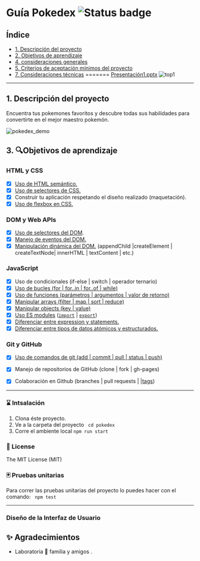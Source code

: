 
# Guía Pokedex ![Status badge](https://img.shields.io/badge/status-%20finished-yellow)

## Índice

* [1. Descripción del proyecto](#2-resumen-del-proyecto)
* [2. Objetivos de aprendizaje](#3-objetivos-de-aprendizaje)
* [4. consideraciones generales](#4-consideraciones-generales)
* [5. Criterios de aceptación mínimos del proyecto](#5-criterios-de-aceptación-mínimos-del-proyecto)
* [7. Consideraciones técnicas](#7-consideraciones-técnicas)
=======
[Presentación1.pptx](https://github.com/makemile/LIM015-data-lovers/files/6876052/Presentacion1.pptx)
![top1](https://user-images.githubusercontent.com/83560300/126944253-0c0297af-5dde-4a7d-a901-a68131746018.gif)

***

## 1. Descripción del proyecto 

Encuentra tus pokemones favoritos y descubre todas sus habilidades para convertirte en el mejor maestro pokemón.

![pokedex_demo](http://g.recordit.co/s484UkSbXs.gif)

## 3. 🔍Objetivos de aprendizaje 

### HTML y CSS

* [x] [Uso de HTML semántico.](https://developer.mozilla.org/en-US/docs/Glossary/Semantics#Semantics_in_HTML)
* [x] [Uso de selectores de CSS.](https://css-tricks.com/almanac/selectors/)
* [x] Construir tu aplicación respetando el diseño realizado (maquetación).
* [x] [Uso de flexbox en CSS.](https://css-tricks.com/snippets/css/a-guide-to-flexbox/)

### DOM y Web APIs

* [x] [Uso de selectores del DOM](https://developer.mozilla.org/es/docs/Referencia_DOM_de_Gecko/Localizando_elementos_DOM_usando_selectores).
* [x] [Manejo de eventos del DOM.](https://www.w3schools.com/js/js_events.asp)
* [x] [Manipulación dinámica del DOM.](https://developer.mozilla.org/es/docs/Referencia_DOM_de_Gecko/Introducci%C3%B3n)
(appendChild |createElement | createTextNode| innerHTML | textContent | etc.)

### JavaScript


* [x] Uso de condicionales (if-else | switch | operador ternario)
* [x] [Uso de bucles (for | for..in | for..of | while)](https://developer.mozilla.org/es/docs/Web/JavaScript/Guide/Bucles_e_iteraci%C3%B3n)
* [x] [Uso de funciones (parámetros | argumentos | valor de retorno)](https://developer.mozilla.org/es/docs/Web/JavaScript/Referencia/Funciones)
* [x] [Manipular arrays (filter | map | sort | reduce)](https://code.tutsplus.com/es/tutorials/how-to-use-map-filter-reduce-in-javascript--cms-26209)
* [x] [Manipular objects (key | value)](https://developer.mozilla.org/es/docs/Web/JavaScript/Referencia/Objetos_globales/Object)
* [x] [Uso ES modules](https://developer.mozilla.org/es/docs/Web/JavaScript/Guide/M%C3%B3dulos) ([`import`](https://developer.mozilla.org/en-US/docs/Web/JavaScript/Reference/Statements/import)
| [`export`](https://developer.mozilla.org/en-US/docs/Web/JavaScript/Reference/Statements/export))
* [x] [Diferenciar entre expression y statements.](https://openclassrooms.com/en/courses/4309531-descubre-las-funciones-en-javascript/5108986-diferencia-entre-expresion-y-sentencia)
* [x] [Diferenciar entre tipos de datos atómicos y estructurados.](https://developer.mozilla.org/es/docs/Web/JavaScript/Data_structures)

### Git y GitHub

* [x] [Uso de comandos de git (add | commit | pull | status | push)](https://github.com/jlord/git-it-electron)
* [x] Manejo de repositorios de GitHub (clone | fork | gh-pages)
* [x] Colaboración en Github (branches | pull requests | |[tags](https://git-scm.com/book/en/v2/Git-Basics-Tagging))


***
### ⌛️ Intsalación

1. Clona éste proyecto.
2. Ve a la carpeta del proyecto ``` cd pokedex```
3. Corre el ambiente local  ```npm run start```


### 🧾 License

The MIT License (MIT)


### 🃏 Pruebas unitarias
Para correr las pruebas unitarias del proyecto lo puedes hacer con el comando:
``` npm test```
***
### Diseño de la Interfaz de Usuario


## ✨ Agradecimientos
* Laboratoria 💛 familia y amigos  .


